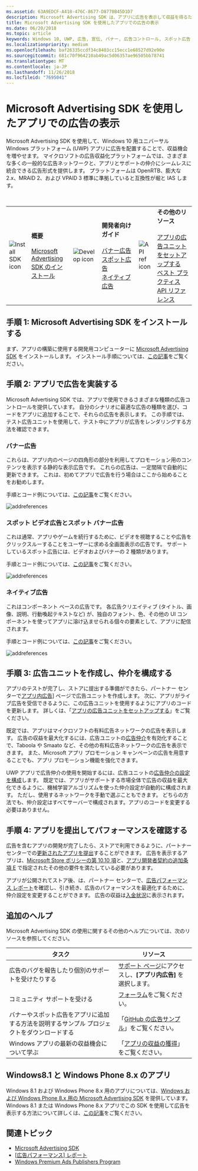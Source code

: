 ```yaml
---
ms.assetid: 63A9EDCF-A418-476C-8677-D8770B45D1D7
description: Microsoft Advertising SDK は、アプリに広告を表示して収益を得るためのいくつかの方法を提供します。
title: Microsoft Advertising SDK を使用したアプリでの広告の表示
ms.date: 06/20/2018
ms.topic: article
keywords: Windows 10, UWP, 広告, 宣伝, バナー, 広告コントロール, スポット広告
ms.localizationpriority: medium
ms.openlocfilehash: baf26335ccdf34c8403cc15ecc1e68527d92e90e
ms.sourcegitcommit: 681c70f964210ab49ac5d06357ae96505bb78741
ms.translationtype: MT
ms.contentlocale: ja-JP
ms.lasthandoff: 11/26/2018
ms.locfileid: "7695041"
---
```

# <a name="display-ads-in-your-app-with-the-microsoft-advertising-sdk"></a>Microsoft Advertising SDK を使用したアプリでの広告の表示

Microsoft Advertising SDK を使用して、Windows 10 用ユニバーサル Windows プラットフォーム (UWP) アプリに広告を配置することで、収益機会を増やせます。 マイクロソフトの広告収益化プラットフォームでは、さまざまな多くの一般的な広告ネットワークと、アプリとサポートの仲介にシームレスに統合できる広告形式を提供します。 プラットフォームは OpenRTB、膨大な 2.x、MRAID 2、および VPAID 3 標準に準拠していると互換性が堀と IAS します。 

<br/>

<table style="border: none !important;">
<colgroup>
<col width="10%" />
<col width="23%" />
<col width="10%" />
<col width="23%" />
<col width="10%" />
<col width="23%" />
</colgroup>
<tbody>
<tr>
<td align="left"><img src="images/install-sdk.png" alt="Install SDK icon" /></td>
<td align="left"><b>概要</b><br/><br/>
    <a href="http://aka.ms/ads-sdk-uwp">Microsoft Advertising SDK のインストール</a>
</td>
<td align="left"><img src="images/write-code.png" alt="Develop icon" /></td>
<td align="left"><b>開発者向けガイド</b><br/><br/>
    <a href="banner-ads.md">バナー広告</a>
    <br/>
    <a href="interstitial-ads.md">スポット広告</a>
    <br/>
    <a href="native-ads.md">ネイティブ広告</a>
    </td>
<td align="left"><img src="images/api-reference.png" alt="API ref icon" /></td>
<td align="left"><b>その他のリソース</b><br/><br/>
    <a href="set-up-ad-units-in-your-app.md">アプリの広告ユニットをセットアップする</a>
    <br/>
    <a href="best-practices-for-ads-in-apps.md">ベスト プラクティス</a>
    <br/>
    <a href="https://msdn.microsoft.com/en-us/library/windows/apps/mt691884.aspx">API リファレンス</a>
    </td>
</tr>
</tbody>
</table>

## <a name="step-1-install-the-microsoft-advertising-sdk"></a>手順 1: Microsoft Advertising SDK をインストールする

まず、アプリの構築に使用する開発用コンピューターに [Microsoft Advertising SDK](http://aka.ms/ads-sdk-uwp) をインストールします。 インストール手順については、[この記事](install-the-microsoft-advertising-libraries.md)をご覧ください。

## <a name="step-2-implement-ads-in-your-app"></a>手順 2: アプリで広告を実装する

Microsoft Advertising SDK では、アプリで使用できるさまざまな種類の広告コントロールを提供しています。 自分のシナリオに最適な広告の種類を選び、コードをアプリに追加することで、それらの広告を表示します。 この手順では、テスト広告ユニットを使用して、テスト中にアプリが広告をレンダリングする方法を確認できます。

### <a name="banner-ads"></a>バナー広告

これらは、アプリ内のページの四角形の部分を利用してプロモーション用のコンテンツを表示する静的な表示広告です。 これらの広告は、一定間隔で自動的に更新できます。 これは、初めてアプリで広告を行う場合はここから始めることをお勧めします。

手順とコード例については、[この記事](adcontrol-in-xaml-and--net.md)をご覧ください。

![addreferences](images/banner-ad.png)

### <a name="interstitial-video-and-interstitial-banner-ads"></a>スポット ビデオ広告とスポット バナー広告

これは通常、アプリやゲームを続行するために、ビデオを視聴することや広告をクリックスルーすることをユーザーに求める全画面表示の広告です。 サポートしているスポット広告には、ビデオおよびバナーの 2 種類があります。

手順とコード例については、[この記事](interstitial-ads.md)をご覧ください。

![addreferences](images/interstitial-ad.png)

### <a name="native-ads"></a>ネイティブ広告

これはコンポーネント ベースの広告です。 各広告クリエイティブ (タイトル、画像、説明、行動喚起テキストなど) が、独自のフォント、色、その他の UI コンポーネントを使ってアプリに溶け込ませられる個々の要素として、アプリに配信されます。

手順とコード例については、[この記事](native-ads.md)をご覧ください。

![addreferences](images/native-ad.png)

<span id="ad-mediation"/>

## <a name="step-3-create-an-ad-unit-and-configure-mediation"></a>手順 3: 広告ユニットを作成し、仲介を構成する

アプリのテストが完了し、ストアに提出する準備ができたら、パートナー センターで[アプリ内広告](../publish/in-app-ads.md)] ページで広告ユニットを作成します。 次に、アプリがライブ広告を受信できるように、この広告ユニットを使用するようにアプリのコードを更新します。 詳しくは、「[アプリの広告ユニットをセットアップする](set-up-ad-units-in-your-app.md#live-ad-units)」をご覧ください。

既定では、アプリはマイクロソフトの有料広告ネットワークの広告を表示します。 広告の収益を最大化するには、広告ユニットの[広告仲介](ad-mediation-service.md)を有効化することで、Taboola や Smaato など、その他の有料広告ネットワークの広告を表示できます。 また、Microsoft アプリ プロモーション キャンペーンの広告を用意することでも、アプリ プロモーション機能を強化できます。

UWP アプリで広告仲介の使用を開始するには、広告ユニットの[広告仲介の設定を構成](../publish/in-app-ads.md#mediation-settings)します。 既定では、アプリがサポートする市場全体で広告の収益を最大化できるように、機械学習アルゴリズムを使った仲介設定が自動的に構成されます。 ただし、使用するネットワークを手動で選ぶこともできます。 どちらの方法でも、仲介設定はすべてサーバーで構成されます。アプリのコードを変更する必要はありません。    

## <a name="step-4-submit-your-app-and-review-performance"></a>手順 4: アプリを提出してパフォーマンスを確認する

広告を含むアプリの開発が完了したら、ストアで利用できるように、パートナー センターでの[更新されたアプリを提出](https://docs.microsoft.com/windows/uwp/publish/app-submissions)することができます。 広告を表示するアプリは、[Microsoft Store ポリシーの第 10.10 項](https://docs.microsoft.com/legal/windows/agreements/store-policies#1010-advertising-conduct-and-content)と、[アプリ開発者契約の追加条項 E](https://docs.microsoft.com/legal/windows/agreements/app-developer-agreement) で指定されたその他の要件を満たしている必要があります。

アプリが公開されてストア後、は、パートナー センターで、[広告パフォーマンス レポート](../publish/advertising-performance-report.md)を確認し、引き続き、広告のパフォーマンスを最適化するために、仲介設定を変更することができます。 広告の収益は[入金状況](../publish/payout-summary.md)に表示されます。

<span id="additional-help" />

## <a name="additional-help"></a>追加のヘルプ

Microsoft Advertising SDK の使用に関するその他のヘルプについては、次のリソースを参照してください。

|  タスク    | リソース |               
|----------|-------|
| 広告のバグを報告したり個別のサポートを受けたりする     | [サポート ページ](https://developer.microsoft.com/en-us/windows/support)にアクセスし、**[アプリ内広告]** を選択します。        |
| コミュニティ サポートを受ける     | [フォーラム](http://go.microsoft.com/fwlink/p/?LinkId=401266)をご覧ください。       |
| バナーやスポット広告をアプリに追加する方法を説明するサンプル プロジェクトをダウンロードする     | 「[GitHub の広告サンプル](http://aka.ms/githubads)」をご覧ください。       |
| Windows アプリの最新の収益機会について学ぶ     | 「[アプリの収益の獲得](https://developer.microsoft.com/store/monetize)」をご覧ください。        |

## <a name="windows-81-and-windows-phone-8x-apps"></a>Windows8.1 と Windows Phone 8.x のアプリ

Windows 8.1 および Windows Phone 8.x 用のアプリについては、[Windows および Windows Phone 8.x 用の Microsoft Advertising SDK](http://aka.ms/store-8-sdk) を提供しています。 Windows 8.1 または Windows Phone 8.x アプリでこの SDK を使用して広告を表示する方法について詳しくは、[この記事](https://docs.microsoft.com/en-us/previous-versions/windows/apps/dn792120(v=win.10))をご覧ください。

## <a name="related-topics"></a>関連トピック

* [Microsoft Advertising SDK](http://aka.ms/ads-sdk-uwp)
* [[広告パフォーマンス] レポート](../publish/advertising-performance-report.md)
* [Windows Premium Ads Publishers Program](windows-premium-ads-publishers-program.md)

